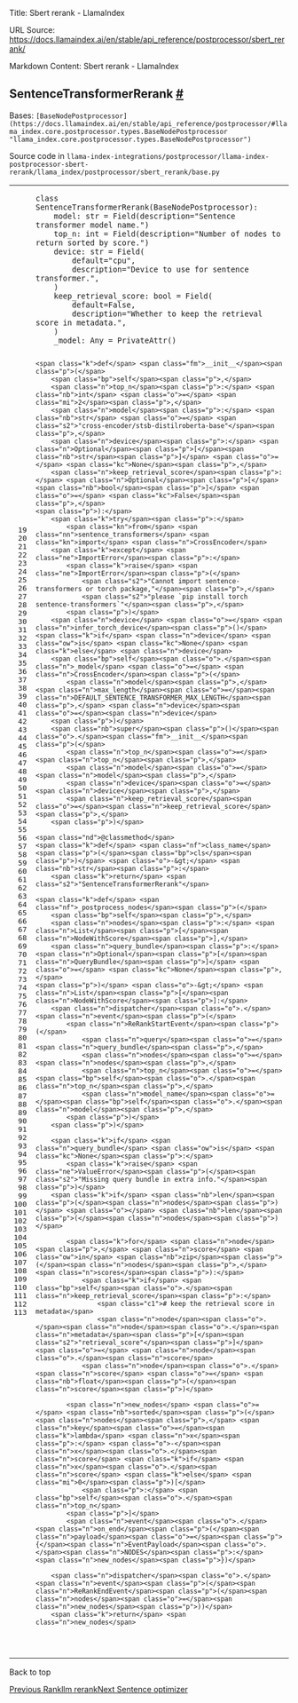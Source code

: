 Title: Sbert rerank - LlamaIndex

URL Source: https://docs.llamaindex.ai/en/stable/api_reference/postprocessor/sbert_rerank/

Markdown Content:
Sbert rerank - LlamaIndex


SentenceTransformerRerank [#](https://docs.llamaindex.ai/en/stable/api_reference/postprocessor/sbert_rerank/#llama_index.postprocessor.sbert_rerank.SentenceTransformerRerank "Permanent link")
-----------------------------------------------------------------------------------------------------------------------------------------------------------------------------------------------

Bases: `[BaseNodePostprocessor](https://docs.llamaindex.ai/en/stable/api_reference/postprocessor/#llama_index.core.postprocessor.types.BaseNodePostprocessor "llama_index.core.postprocessor.types.BaseNodePostprocessor")`

Source code in `llama-index-integrations/postprocessor/llama-index-postprocessor-sbert-rerank/llama_index/postprocessor/sbert_rerank/base.py`

<table class="highlighttable"><tbody><tr><td class="linenos"><div class="linenodiv"><pre><span></span><span class="normal"> 19</span>
<span class="normal"> 20</span>
<span class="normal"> 21</span>
<span class="normal"> 22</span>
<span class="normal"> 23</span>
<span class="normal"> 24</span>
<span class="normal"> 25</span>
<span class="normal"> 26</span>
<span class="normal"> 27</span>
<span class="normal"> 28</span>
<span class="normal"> 29</span>
<span class="normal"> 30</span>
<span class="normal"> 31</span>
<span class="normal"> 32</span>
<span class="normal"> 33</span>
<span class="normal"> 34</span>
<span class="normal"> 35</span>
<span class="normal"> 36</span>
<span class="normal"> 37</span>
<span class="normal"> 38</span>
<span class="normal"> 39</span>
<span class="normal"> 40</span>
<span class="normal"> 41</span>
<span class="normal"> 42</span>
<span class="normal"> 43</span>
<span class="normal"> 44</span>
<span class="normal"> 45</span>
<span class="normal"> 46</span>
<span class="normal"> 47</span>
<span class="normal"> 48</span>
<span class="normal"> 49</span>
<span class="normal"> 50</span>
<span class="normal"> 51</span>
<span class="normal"> 52</span>
<span class="normal"> 53</span>
<span class="normal"> 54</span>
<span class="normal"> 55</span>
<span class="normal"> 56</span>
<span class="normal"> 57</span>
<span class="normal"> 58</span>
<span class="normal"> 59</span>
<span class="normal"> 60</span>
<span class="normal"> 61</span>
<span class="normal"> 62</span>
<span class="normal"> 63</span>
<span class="normal"> 64</span>
<span class="normal"> 65</span>
<span class="normal"> 66</span>
<span class="normal"> 67</span>
<span class="normal"> 68</span>
<span class="normal"> 69</span>
<span class="normal"> 70</span>
<span class="normal"> 71</span>
<span class="normal"> 72</span>
<span class="normal"> 73</span>
<span class="normal"> 74</span>
<span class="normal"> 75</span>
<span class="normal"> 76</span>
<span class="normal"> 77</span>
<span class="normal"> 78</span>
<span class="normal"> 79</span>
<span class="normal"> 80</span>
<span class="normal"> 81</span>
<span class="normal"> 82</span>
<span class="normal"> 83</span>
<span class="normal"> 84</span>
<span class="normal"> 85</span>
<span class="normal"> 86</span>
<span class="normal"> 87</span>
<span class="normal"> 88</span>
<span class="normal"> 89</span>
<span class="normal"> 90</span>
<span class="normal"> 91</span>
<span class="normal"> 92</span>
<span class="normal"> 93</span>
<span class="normal"> 94</span>
<span class="normal"> 95</span>
<span class="normal"> 96</span>
<span class="normal"> 97</span>
<span class="normal"> 98</span>
<span class="normal"> 99</span>
<span class="normal">100</span>
<span class="normal">101</span>
<span class="normal">102</span>
<span class="normal">103</span>
<span class="normal">104</span>
<span class="normal">105</span>
<span class="normal">106</span>
<span class="normal">107</span>
<span class="normal">108</span>
<span class="normal">109</span>
<span class="normal">110</span>
<span class="normal">111</span>
<span class="normal">112</span>
<span class="normal">113</span></pre></div></td><td class="code"><div><pre><span></span><code><span class="k">class</span> <span class="nc">SentenceTransformerRerank</span><span class="p">(</span><span class="n">BaseNodePostprocessor</span><span class="p">):</span>
    <span class="n">model</span><span class="p">:</span> <span class="nb">str</span> <span class="o">=</span> <span class="n">Field</span><span class="p">(</span><span class="n">description</span><span class="o">=</span><span class="s2">"Sentence transformer model name."</span><span class="p">)</span>
    <span class="n">top_n</span><span class="p">:</span> <span class="nb">int</span> <span class="o">=</span> <span class="n">Field</span><span class="p">(</span><span class="n">description</span><span class="o">=</span><span class="s2">"Number of nodes to return sorted by score."</span><span class="p">)</span>
    <span class="n">device</span><span class="p">:</span> <span class="nb">str</span> <span class="o">=</span> <span class="n">Field</span><span class="p">(</span>
        <span class="n">default</span><span class="o">=</span><span class="s2">"cpu"</span><span class="p">,</span>
        <span class="n">description</span><span class="o">=</span><span class="s2">"Device to use for sentence transformer."</span><span class="p">,</span>
    <span class="p">)</span>
    <span class="n">keep_retrieval_score</span><span class="p">:</span> <span class="nb">bool</span> <span class="o">=</span> <span class="n">Field</span><span class="p">(</span>
        <span class="n">default</span><span class="o">=</span><span class="kc">False</span><span class="p">,</span>
        <span class="n">description</span><span class="o">=</span><span class="s2">"Whether to keep the retrieval score in metadata."</span><span class="p">,</span>
    <span class="p">)</span>
    <span class="n">_model</span><span class="p">:</span> <span class="n">Any</span> <span class="o">=</span> <span class="n">PrivateAttr</span><span class="p">()</span>

    <span class="k">def</span> <span class="fm">__init__</span><span class="p">(</span>
        <span class="bp">self</span><span class="p">,</span>
        <span class="n">top_n</span><span class="p">:</span> <span class="nb">int</span> <span class="o">=</span> <span class="mi">2</span><span class="p">,</span>
        <span class="n">model</span><span class="p">:</span> <span class="nb">str</span> <span class="o">=</span> <span class="s2">"cross-encoder/stsb-distilroberta-base"</span><span class="p">,</span>
        <span class="n">device</span><span class="p">:</span> <span class="n">Optional</span><span class="p">[</span><span class="nb">str</span><span class="p">]</span> <span class="o">=</span> <span class="kc">None</span><span class="p">,</span>
        <span class="n">keep_retrieval_score</span><span class="p">:</span> <span class="n">Optional</span><span class="p">[</span><span class="nb">bool</span><span class="p">]</span> <span class="o">=</span> <span class="kc">False</span><span class="p">,</span>
    <span class="p">):</span>
        <span class="k">try</span><span class="p">:</span>
            <span class="kn">from</span> <span class="nn">sentence_transformers</span> <span class="kn">import</span> <span class="n">CrossEncoder</span>
        <span class="k">except</span> <span class="ne">ImportError</span><span class="p">:</span>
            <span class="k">raise</span> <span class="ne">ImportError</span><span class="p">(</span>
                <span class="s2">"Cannot import sentence-transformers or torch package,"</span><span class="p">,</span>
                <span class="s2">"please `pip install torch sentence-transformers`"</span><span class="p">,</span>
            <span class="p">)</span>
        <span class="n">device</span> <span class="o">=</span> <span class="n">infer_torch_device</span><span class="p">()</span> <span class="k">if</span> <span class="n">device</span> <span class="ow">is</span> <span class="kc">None</span> <span class="k">else</span> <span class="n">device</span>
        <span class="bp">self</span><span class="o">.</span><span class="n">_model</span> <span class="o">=</span> <span class="n">CrossEncoder</span><span class="p">(</span>
            <span class="n">model</span><span class="p">,</span> <span class="n">max_length</span><span class="o">=</span><span class="n">DEFAULT_SENTENCE_TRANSFORMER_MAX_LENGTH</span><span class="p">,</span> <span class="n">device</span><span class="o">=</span><span class="n">device</span>
        <span class="p">)</span>
        <span class="nb">super</span><span class="p">()</span><span class="o">.</span><span class="fm">__init__</span><span class="p">(</span>
            <span class="n">top_n</span><span class="o">=</span><span class="n">top_n</span><span class="p">,</span>
            <span class="n">model</span><span class="o">=</span><span class="n">model</span><span class="p">,</span>
            <span class="n">device</span><span class="o">=</span><span class="n">device</span><span class="p">,</span>
            <span class="n">keep_retrieval_score</span><span class="o">=</span><span class="n">keep_retrieval_score</span><span class="p">,</span>
        <span class="p">)</span>

    <span class="nd">@classmethod</span>
    <span class="k">def</span> <span class="nf">class_name</span><span class="p">(</span><span class="bp">cls</span><span class="p">)</span> <span class="o">-&gt;</span> <span class="nb">str</span><span class="p">:</span>
        <span class="k">return</span> <span class="s2">"SentenceTransformerRerank"</span>

    <span class="k">def</span> <span class="nf">_postprocess_nodes</span><span class="p">(</span>
        <span class="bp">self</span><span class="p">,</span>
        <span class="n">nodes</span><span class="p">:</span> <span class="n">List</span><span class="p">[</span><span class="n">NodeWithScore</span><span class="p">],</span>
        <span class="n">query_bundle</span><span class="p">:</span> <span class="n">Optional</span><span class="p">[</span><span class="n">QueryBundle</span><span class="p">]</span> <span class="o">=</span> <span class="kc">None</span><span class="p">,</span>
    <span class="p">)</span> <span class="o">-&gt;</span> <span class="n">List</span><span class="p">[</span><span class="n">NodeWithScore</span><span class="p">]:</span>
        <span class="n">dispatcher</span><span class="o">.</span><span class="n">event</span><span class="p">(</span>
            <span class="n">ReRankStartEvent</span><span class="p">(</span>
                <span class="n">query</span><span class="o">=</span><span class="n">query_bundle</span><span class="p">,</span>
                <span class="n">nodes</span><span class="o">=</span><span class="n">nodes</span><span class="p">,</span>
                <span class="n">top_n</span><span class="o">=</span><span class="bp">self</span><span class="o">.</span><span class="n">top_n</span><span class="p">,</span>
                <span class="n">model_name</span><span class="o">=</span><span class="bp">self</span><span class="o">.</span><span class="n">model</span><span class="p">,</span>
            <span class="p">)</span>
        <span class="p">)</span>

        <span class="k">if</span> <span class="n">query_bundle</span> <span class="ow">is</span> <span class="kc">None</span><span class="p">:</span>
            <span class="k">raise</span> <span class="ne">ValueError</span><span class="p">(</span><span class="s2">"Missing query bundle in extra info."</span><span class="p">)</span>
        <span class="k">if</span> <span class="nb">len</span><span class="p">(</span><span class="n">nodes</span><span class="p">)</span> <span class="o"></span> <span class="nb">len</span><span class="p">(</span><span class="n">nodes</span><span class="p">)</span>

            <span class="k">for</span> <span class="n">node</span><span class="p">,</span> <span class="n">score</span> <span class="ow">in</span> <span class="nb">zip</span><span class="p">(</span><span class="n">nodes</span><span class="p">,</span> <span class="n">scores</span><span class="p">):</span>
                <span class="k">if</span> <span class="bp">self</span><span class="o">.</span><span class="n">keep_retrieval_score</span><span class="p">:</span>
                    <span class="c1"># keep the retrieval score in metadata</span>
                    <span class="n">node</span><span class="o">.</span><span class="n">node</span><span class="o">.</span><span class="n">metadata</span><span class="p">[</span><span class="s2">"retrieval_score"</span><span class="p">]</span> <span class="o">=</span> <span class="n">node</span><span class="o">.</span><span class="n">score</span>
                <span class="n">node</span><span class="o">.</span><span class="n">score</span> <span class="o">=</span> <span class="nb">float</span><span class="p">(</span><span class="n">score</span><span class="p">)</span>

            <span class="n">new_nodes</span> <span class="o">=</span> <span class="nb">sorted</span><span class="p">(</span><span class="n">nodes</span><span class="p">,</span> <span class="n">key</span><span class="o">=</span><span class="k">lambda</span> <span class="n">x</span><span class="p">:</span> <span class="o">-</span><span class="n">x</span><span class="o">.</span><span class="n">score</span> <span class="k">if</span> <span class="n">x</span><span class="o">.</span><span class="n">score</span> <span class="k">else</span> <span class="mi">0</span><span class="p">)[</span>
                <span class="p">:</span> <span class="bp">self</span><span class="o">.</span><span class="n">top_n</span>
            <span class="p">]</span>
            <span class="n">event</span><span class="o">.</span><span class="n">on_end</span><span class="p">(</span><span class="n">payload</span><span class="o">=</span><span class="p">{</span><span class="n">EventPayload</span><span class="o">.</span><span class="n">NODES</span><span class="p">:</span> <span class="n">new_nodes</span><span class="p">})</span>

        <span class="n">dispatcher</span><span class="o">.</span><span class="n">event</span><span class="p">(</span><span class="n">ReRankEndEvent</span><span class="p">(</span><span class="n">nodes</span><span class="o">=</span><span class="n">new_nodes</span><span class="p">))</span>
        <span class="k">return</span> <span class="n">new_nodes</span>
</code></pre></div></td></tr></tbody></table>

Back to top

[Previous Rankllm rerank](https://docs.llamaindex.ai/en/stable/api_reference/postprocessor/rankllm_rerank/)[Next Sentence optimizer](https://docs.llamaindex.ai/en/stable/api_reference/postprocessor/sentence_optimizer/)
